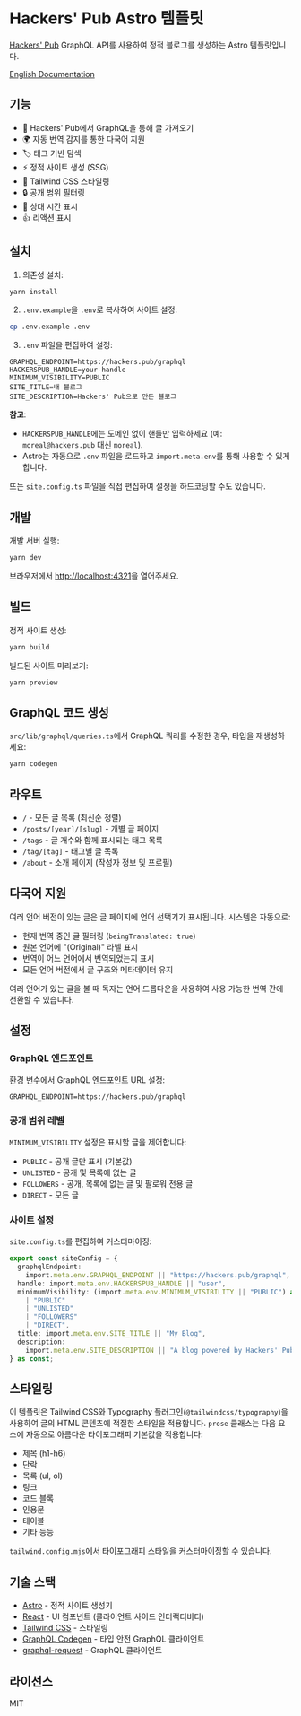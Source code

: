 # Hackers' Pub Astro 템플릿

[Hackers' Pub](https://hackers.pub) GraphQL API를 사용하여 정적 블로그를 생성하는 Astro 템플릿입니다.

[English Documentation](./README.md)

## 기능

- 📝 Hackers' Pub에서 GraphQL을 통해 글 가져오기
- 🌍 자동 번역 감지를 통한 다국어 지원
- 🏷️ 태그 기반 탐색
- ⚡ 정적 사이트 생성 (SSG)
- 🎨 Tailwind CSS 스타일링
- 🔒 공개 범위 필터링
- 📅 상대 시간 표시
- 👍 리액션 표시

## 설치

1. 의존성 설치:

```bash
yarn install
```

2. `.env.example`을 `.env`로 복사하여 사이트 설정:

```bash
cp .env.example .env
```

3. `.env` 파일을 편집하여 설정:

```env
GRAPHQL_ENDPOINT=https://hackers.pub/graphql
HACKERSPUB_HANDLE=your-handle
MINIMUM_VISIBILITY=PUBLIC
SITE_TITLE=내 블로그
SITE_DESCRIPTION=Hackers' Pub으로 만든 블로그
```

**참고**:

- `HACKERSPUB_HANDLE`에는 도메인 없이 핸들만 입력하세요 (예: `moreal@hackers.pub` 대신 `moreal`).
- Astro는 자동으로 `.env` 파일을 로드하고 `import.meta.env`를 통해 사용할 수 있게 합니다.

또는 `site.config.ts` 파일을 직접 편집하여 설정을 하드코딩할 수도 있습니다.

## 개발

개발 서버 실행:

```bash
yarn dev
```

브라우저에서 [http://localhost:4321](http://localhost:4321)을 열어주세요.

## 빌드

정적 사이트 생성:

```bash
yarn build
```

빌드된 사이트 미리보기:

```bash
yarn preview
```

## GraphQL 코드 생성

`src/lib/graphql/queries.ts`에서 GraphQL 쿼리를 수정한 경우, 타입을 재생성하세요:

```bash
yarn codegen
```

## 라우트

- `/` - 모든 글 목록 (최신순 정렬)
- `/posts/[year]/[slug]` - 개별 글 페이지
- `/tags` - 글 개수와 함께 표시되는 태그 목록
- `/tag/[tag]` - 태그별 글 목록
- `/about` - 소개 페이지 (작성자 정보 및 프로필)

## 다국어 지원

여러 언어 버전이 있는 글은 글 페이지에 언어 선택기가 표시됩니다. 시스템은 자동으로:

- 현재 번역 중인 글 필터링 (`beingTranslated: true`)
- 원본 언어에 "(Original)" 라벨 표시
- 번역이 어느 언어에서 번역되었는지 표시
- 모든 언어 버전에서 글 구조와 메타데이터 유지

여러 언어가 있는 글을 볼 때 독자는 언어 드롭다운을 사용하여 사용 가능한 번역 간에 전환할 수 있습니다.

## 설정

### GraphQL 엔드포인트

환경 변수에서 GraphQL 엔드포인트 URL 설정:

```env
GRAPHQL_ENDPOINT=https://hackers.pub/graphql
```

### 공개 범위 레벨

`MINIMUM_VISIBILITY` 설정은 표시할 글을 제어합니다:

- `PUBLIC` - 공개 글만 표시 (기본값)
- `UNLISTED` - 공개 및 목록에 없는 글
- `FOLLOWERS` - 공개, 목록에 없는 글 및 팔로워 전용 글
- `DIRECT` - 모든 글

### 사이트 설정

`site.config.ts`를 편집하여 커스터마이징:

```typescript
export const siteConfig = {
  graphqlEndpoint:
    import.meta.env.GRAPHQL_ENDPOINT || "https://hackers.pub/graphql",
  handle: import.meta.env.HACKERSPUB_HANDLE || "user",
  minimumVisibility: (import.meta.env.MINIMUM_VISIBILITY || "PUBLIC") as
    | "PUBLIC"
    | "UNLISTED"
    | "FOLLOWERS"
    | "DIRECT",
  title: import.meta.env.SITE_TITLE || "My Blog",
  description:
    import.meta.env.SITE_DESCRIPTION || "A blog powered by Hackers' Pub",
} as const;
```

## 스타일링

이 템플릿은 Tailwind CSS와 Typography 플러그인(`@tailwindcss/typography`)을 사용하여 글의 HTML 콘텐츠에 적절한 스타일을 적용합니다. `prose` 클래스는 다음 요소에 자동으로 아름다운 타이포그래피 기본값을 적용합니다:

- 제목 (h1-h6)
- 단락
- 목록 (ul, ol)
- 링크
- 코드 블록
- 인용문
- 테이블
- 기타 등등

`tailwind.config.mjs`에서 타이포그래피 스타일을 커스터마이징할 수 있습니다.

## 기술 스택

- [Astro](https://astro.build) - 정적 사이트 생성기
- [React](https://react.dev) - UI 컴포넌트 (클라이언트 사이드 인터랙티비티)
- [Tailwind CSS](https://tailwindcss.com) - 스타일링
- [GraphQL Codegen](https://the-guild.dev/graphql/codegen) - 타입 안전 GraphQL 클라이언트
- [graphql-request](https://github.com/jasonkuhrt/graphql-request) - GraphQL 클라이언트

## 라이선스

MIT
